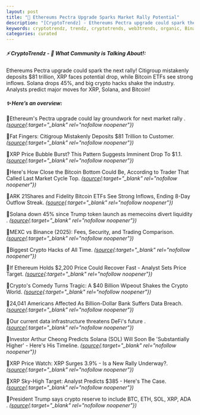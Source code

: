 ```yaml
---
layout: post
title: "🌇 Ethereums Pectra Upgrade Sparks Market Rally Potential"
description: "[CryptoTrendz] - Ethereums Pectra upgrade could spark the next rally! Citigroup mistakenly deposits $81 trillion, XRP faces potential drop, while Bitcoin ETFs see strong inflows. Solana drops 45%, and big crypto hacks shake the industry. Analysts predict major moves for XRP, Solana, and Bitcoin!"
keywords: cryptotrendz, trendz, cryptotrends, web3trends, organic, Binance, Bitcoin, Crypto, Ethereum, Trump, market, XRP, Trading, Analyst, token
categories: curated
---
```


##### ⚡ CryptoTrendz - 📌 *What Community is Talking About!:*

Ethereums Pectra upgrade could spark the next rally! Citigroup mistakenly deposits $81 trillion, XRP faces potential drop, while Bitcoin ETFs see strong inflows. Solana drops 45%, and big crypto hacks shake the industry. Analysts predict major moves for XRP, Solana, and Bitcoin!

##### ✨ *Here’s an overview:*


🔹Ethereum's Pectra upgrade could lay groundwork for next market rally . *([source](https://s.avyag.com/ajlq){:target="_blank" rel="nofollow noopener"})*

🔹Fat Fingers: Citigroup Mistakenly Deposits $81 Trillion to Customer. *([source](https://s.avyag.com/ejvq){:target="_blank" rel="nofollow noopener"})*

🔹XRP Price Bubble Burst? This Pattern Suggests Imminent Drop To $1.1. *([source](https://s.avyag.com/f0g7){:target="_blank" rel="nofollow noopener"})*

🔹Here's How Close the Bitcoin Bottom Could Be, According to Trader That Called Last Market Cycle Top. *([source](https://s.avyag.com/subw){:target="_blank" rel="nofollow noopener"})*

🔹ARK 21Shares and Fidelity Bitcoin ETFs See Strong Inflows, Ending 8-Day Outflow Streak. *([source](https://s.avyag.com/7k7w){:target="_blank" rel="nofollow noopener"})*

🔹Solana down 45% since Trump token launch as memecoins divert liquidity . *([source](https://s.avyag.com/23z8){:target="_blank" rel="nofollow noopener"})*

🔹MEXC vs Binance (2025): Fees, Security, and Trading Comparison. *([source](https://s.avyag.com/jx6w){:target="_blank" rel="nofollow noopener"})*

🔹Biggest Crypto Hacks of All Time. *([source](https://s.avyag.com/dldm){:target="_blank" rel="nofollow noopener"})*

🔹If Ethereum Holds $2,200 Price Could Recover Fast - Analyst Sets Price Target. *([source](https://s.avyag.com/0b9s){:target="_blank" rel="nofollow noopener"})*

🔹Crypto's Comedy Turns Tragic: A $40 Billion Wipeout Shakes the Crypto World. *([source](https://s.avyag.com/nrkq){:target="_blank" rel="nofollow noopener"})*

🔹24,041 Americans Affected As Billion-Dollar Bank Suffers Data Breach. *([source](https://s.avyag.com/6jzg){:target="_blank" rel="nofollow noopener"})*

🔹Our current data infrastructure threatens DeFi's future . *([source](https://s.avyag.com/s92p){:target="_blank" rel="nofollow noopener"})*

🔹Investor Arthur Cheong Predicts Solana (SOL) Will Soon Be 'Substantially Higher' - Here's His Timeline. *([source](https://s.avyag.com/2umr){:target="_blank" rel="nofollow noopener"})*

🔹XRP Price Watch: XRP Surges 3.9% - Is a New Rally Underway?. *([source](https://s.avyag.com/zqgd){:target="_blank" rel="nofollow noopener"})*

🔹XRP Sky-High Target: Analyst Predicts $385 - Here's The Case. *([source](https://s.avyag.com/eh4d){:target="_blank" rel="nofollow noopener"})*

🔹President Trump says crypto reserve to include BTC, ETH, SOL, XRP, ADA . *([source](https://s.avyag.com/4bst){:target="_blank" rel="nofollow noopener"})*
